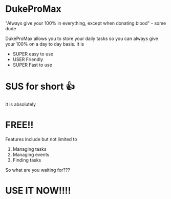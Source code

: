 # DukeProMax

"Always give your 100% in everything, except when donating blood" - some dude

DukeProMax allows you to store your daily tasks so you can always give your 100% on a day to day basis. It is

- SUPER easy to use
- USER Friendly
- SUPER Fast to use

# SUS for short :+1:


It is absolutely 

# FREE!!

Features include but not limited to 

1. Managing tasks
2. Managing events
3. Finding tasks 


So what are you waiting for???
# USE IT NOW!!!!


